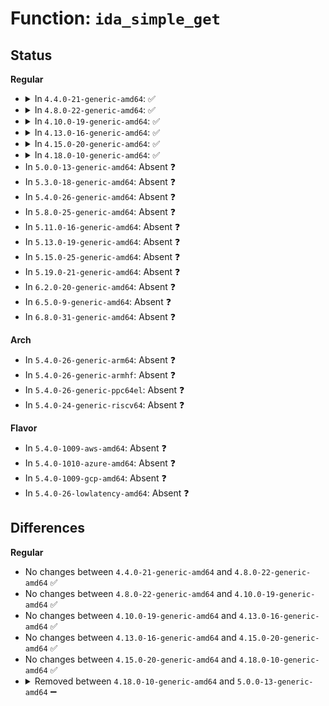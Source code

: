 # Function: <code>ida_simple_get</code>

## Status
<b>Regular</b>
<ul>
<li>
<details>
<summary>In <code>4.4.0-21-generic-amd64</code>: ✅</summary>

```c
int ida_simple_get(struct ida * ida, unsigned int start, unsigned int end, gfp_t gfp_mask)
```

```json
{
  "name": "ida_simple_get",
  "collision_type": "Unique Global",
  "inline_type": "No",
  "funcs": [
    {
      "addr": 18446744071582953168,
      "name": "ida_simple_get",
      "external": true,
      "loc": "lib/idr.c:1078",
      "file": "lib/idr.c",
      "inline": "seen, unknown",
      "caller_inline": [],
      "caller_func": [
        "kernel/workqueue.c:create_worker",
        "mm/memcontrol.c:memcg_activate_kmem",
        "fs/kernfs/dir.c:__kernfs_new_node",
        "block/blk-core.c:blk_alloc_queue_node",
        "drivers/phy/phy-core.c:phy_create",
        "drivers/virtio/virtio.c:register_virtio_device",
        "drivers/base/platform.c:platform_device_add",
        "drivers/base/platform-msi.c:platform_msi_domain_alloc_irqs",
        "drivers/block/virtio_blk.c:virtblk_probe",
        "drivers/nvdimm/core.c:__nvdimm_bus_register",
        "drivers/nvdimm/dimm_devs.c:nvdimm_create",
        "drivers/nvdimm/region_devs.c:nd_region_create",
        "drivers/nvdimm/namespace_devs.c:nd_region_create_blk_seed",
        "drivers/nvdimm/namespace_devs.c:nd_region_register_namespaces",
        "drivers/input/input.c:input_get_new_minor",
        "drivers/input/input.c:input_get_new_minor",
        "drivers/rtc/class.c:rtc_device_register",
        "drivers/watchdog/watchdog_core.c:__watchdog_register_device",
        "drivers/watchdog/watchdog_core.c:__watchdog_register_device"
      ]
    }
  ],
  "symbols": [
    {
      "addr": 18446744071582953168,
      "name": "ida_simple_get",
      "section": ".text",
      "bind": "STB_GLOBAL",
      "size": 251
    }
  ]
}
```
</details>
</li>
<li>
<details>
<summary>In <code>4.8.0-22-generic-amd64</code>: ✅</summary>

```c
int ida_simple_get(struct ida * ida, unsigned int start, unsigned int end, gfp_t gfp_mask)
```

```json
{
  "name": "ida_simple_get",
  "collision_type": "Unique Global",
  "inline_type": "No",
  "funcs": [
    {
      "addr": 18446744071583240784,
      "name": "ida_simple_get",
      "external": true,
      "loc": "lib/idr.c:1078",
      "file": "lib/idr.c",
      "inline": "seen, unknown",
      "caller_inline": [],
      "caller_func": [
        "kernel/workqueue.c:create_worker",
        "mm/memcontrol.c:mem_cgroup_css_alloc",
        "fs/kernfs/dir.c:__kernfs_new_node",
        "block/blk-core.c:blk_alloc_queue_node",
        "drivers/phy/phy-core.c:phy_create",
        "drivers/gpio/gpiolib.c:gpiochip_add_data",
        "drivers/virtio/virtio.c:register_virtio_device",
        "drivers/iommu/iommu.c:iommu_group_alloc",
        "drivers/base/platform.c:platform_device_add",
        "drivers/block/virtio_blk.c:virtblk_probe",
        "drivers/nvdimm/bus.c:nvdimm_bus_register",
        "drivers/nvdimm/dimm_devs.c:nvdimm_create",
        "drivers/nvdimm/region_devs.c:nd_region_create",
        "drivers/nvdimm/namespace_devs.c:nd_region_register_namespaces",
        "drivers/nvdimm/namespace_devs.c:nd_region_create_blk_seed",
        "drivers/nvdimm/pfn_devs.c:nd_pfn_alloc",
        "drivers/nvdimm/dax_devs.c:nd_dax_alloc",
        "drivers/scsi/hosts.c:scsi_host_alloc",
        "drivers/input/input.c:input_get_new_minor",
        "drivers/input/input.c:input_get_new_minor",
        "drivers/rtc/class.c:rtc_device_register",
        "drivers/watchdog/watchdog_core.c:__watchdog_register_device",
        "drivers/watchdog/watchdog_core.c:__watchdog_register_device"
      ]
    }
  ],
  "symbols": [
    {
      "addr": 18446744071583240784,
      "name": "ida_simple_get",
      "section": ".text",
      "bind": "STB_GLOBAL",
      "size": 251
    }
  ]
}
```
</details>
</li>
<li>
<details>
<summary>In <code>4.10.0-19-generic-amd64</code>: ✅</summary>

```c
int ida_simple_get(struct ida * ida, unsigned int start, unsigned int end, gfp_t gfp_mask)
```

```json
{
  "name": "ida_simple_get",
  "collision_type": "Unique Global",
  "inline_type": "No",
  "funcs": [
    {
      "addr": 18446744071583356096,
      "name": "ida_simple_get",
      "external": true,
      "loc": "lib/idr.c:1084",
      "file": "lib/idr.c",
      "inline": "seen, unknown",
      "caller_inline": [],
      "caller_func": [
        "kernel/workqueue.c:create_worker",
        "mm/memcontrol.c:mem_cgroup_css_alloc",
        "fs/kernfs/dir.c:__kernfs_new_node",
        "block/blk-core.c:blk_alloc_queue_node",
        "drivers/phy/phy-core.c:phy_create",
        "drivers/gpio/gpiolib.c:gpiochip_add_data",
        "drivers/virtio/virtio.c:register_virtio_device",
        "drivers/iommu/iommu.c:iommu_group_alloc",
        "drivers/base/platform.c:platform_device_add",
        "drivers/nvdimm/bus.c:nvdimm_bus_register",
        "drivers/nvdimm/dimm_devs.c:nvdimm_create",
        "drivers/nvdimm/region_devs.c:nd_region_create",
        "drivers/nvdimm/namespace_devs.c:nd_region_register_namespaces",
        "drivers/nvdimm/namespace_devs.c:nd_region_register_namespaces",
        "drivers/nvdimm/namespace_devs.c:nd_region_create_ns_seed",
        "drivers/nvdimm/namespace_devs.c:nd_region_create_ns_seed",
        "drivers/nvdimm/pfn_devs.c:nd_pfn_alloc",
        "drivers/nvdimm/dax_devs.c:nd_dax_alloc",
        "drivers/scsi/hosts.c:scsi_host_alloc",
        "drivers/input/input.c:input_get_new_minor",
        "drivers/input/input.c:input_get_new_minor",
        "drivers/rtc/class.c:rtc_device_register",
        "drivers/watchdog/watchdog_core.c:__watchdog_register_device",
        "drivers/watchdog/watchdog_core.c:__watchdog_register_device"
      ]
    }
  ],
  "symbols": [
    {
      "addr": 18446744071583356096,
      "name": "ida_simple_get",
      "section": ".text",
      "bind": "STB_GLOBAL",
      "size": 251
    }
  ]
}
```
</details>
</li>
<li>
<details>
<summary>In <code>4.13.0-16-generic-amd64</code>: ✅</summary>

```c
int ida_simple_get(struct ida * ida, unsigned int start, unsigned int end, gfp_t gfp_mask)
```

```json
{
  "name": "ida_simple_get",
  "collision_type": "Unique Global",
  "inline_type": "No",
  "funcs": [
    {
      "addr": 18446744071588204912,
      "name": "ida_simple_get",
      "external": true,
      "loc": "lib/idr.c:425",
      "file": "lib/idr.c",
      "inline": "seen, unknown",
      "caller_inline": [],
      "caller_func": [
        "kernel/workqueue.c:create_worker",
        "mm/memcontrol.c:mem_cgroup_css_alloc",
        "fs/kernfs/dir.c:__kernfs_new_node",
        "block/blk-core.c:blk_alloc_queue_node",
        "drivers/phy/phy-core.c:phy_create",
        "drivers/gpio/gpiolib.c:gpiochip_add_data",
        "drivers/virtio/virtio.c:register_virtio_device",
        "drivers/iommu/iommu.c:iommu_group_alloc",
        "drivers/base/platform.c:platform_device_add",
        "drivers/nvdimm/bus.c:nvdimm_bus_register",
        "drivers/nvdimm/dimm_devs.c:nvdimm_create",
        "drivers/nvdimm/region_devs.c:nd_region_create",
        "drivers/nvdimm/namespace_devs.c:nd_region_register_namespaces",
        "drivers/nvdimm/namespace_devs.c:nd_region_register_namespaces",
        "drivers/nvdimm/namespace_devs.c:nd_region_create_ns_seed",
        "drivers/nvdimm/namespace_devs.c:nd_region_create_ns_seed",
        "drivers/nvdimm/pfn_devs.c:nd_pfn_alloc",
        "drivers/nvdimm/dax_devs.c:nd_dax_alloc",
        "drivers/dax/super.c:alloc_dax",
        "drivers/scsi/hosts.c:scsi_host_alloc",
        "drivers/input/input.c:input_get_new_minor",
        "drivers/input/input.c:input_get_new_minor",
        "drivers/rtc/class.c:devm_rtc_allocate_device",
        "drivers/rtc/class.c:rtc_device_register",
        "drivers/hwmon/hwmon.c:__hwmon_device_register",
        "drivers/thermal/thermal_core.c:thermal_zone_bind_cooling_device",
        "drivers/watchdog/watchdog_core.c:__watchdog_register_device",
        "drivers/watchdog/watchdog_core.c:__watchdog_register_device",
        "drivers/mmc/core/host.c:mmc_alloc_host"
      ]
    }
  ],
  "symbols": [
    {
      "addr": 18446744071588204912,
      "name": "ida_simple_get",
      "section": ".text",
      "bind": "STB_GLOBAL",
      "size": 251
    }
  ]
}
```
</details>
</li>
<li>
<details>
<summary>In <code>4.15.0-20-generic-amd64</code>: ✅</summary>

```c
int ida_simple_get(struct ida * ida, unsigned int start, unsigned int end, gfp_t gfp_mask)
```

```json
{
  "name": "ida_simple_get",
  "collision_type": "Unique Global",
  "inline_type": "No",
  "funcs": [
    {
      "addr": 18446744071588753808,
      "name": "ida_simple_get",
      "external": true,
      "loc": "lib/idr.c:433",
      "file": "lib/idr.c",
      "inline": "seen, unknown",
      "caller_inline": [],
      "caller_func": [
        "kernel/workqueue.c:create_worker",
        "mm/memcontrol.c:mem_cgroup_css_alloc",
        "block/blk-core.c:blk_alloc_queue_node",
        "drivers/phy/phy-core.c:phy_create",
        "drivers/gpio/gpiolib.c:gpiochip_add_data_with_key",
        "drivers/virtio/virtio.c:register_virtio_device",
        "drivers/tty/serdev/core.c:serdev_controller_alloc",
        "drivers/iommu/iommu.c:iommu_group_alloc",
        "drivers/base/platform.c:platform_device_add",
        "drivers/nvdimm/bus.c:nvdimm_bus_register",
        "drivers/nvdimm/dimm_devs.c:nvdimm_create",
        "drivers/nvdimm/region_devs.c:nd_region_create",
        "drivers/nvdimm/namespace_devs.c:nd_region_register_namespaces",
        "drivers/nvdimm/namespace_devs.c:nd_region_register_namespaces",
        "drivers/nvdimm/namespace_devs.c:nd_region_create_ns_seed",
        "drivers/nvdimm/namespace_devs.c:nd_region_create_ns_seed",
        "drivers/nvdimm/pfn_devs.c:nd_pfn_alloc",
        "drivers/nvdimm/dax_devs.c:nd_dax_alloc",
        "drivers/dax/super.c:alloc_dax",
        "drivers/scsi/hosts.c:scsi_host_alloc",
        "drivers/input/input.c:input_get_new_minor",
        "drivers/input/input.c:input_get_new_minor",
        "drivers/rtc/class.c:devm_rtc_allocate_device",
        "drivers/rtc/class.c:rtc_device_register",
        "drivers/hwmon/hwmon.c:__hwmon_device_register",
        "drivers/thermal/thermal_core.c:thermal_zone_bind_cooling_device",
        "drivers/thermal/devfreq_cooling.c:of_devfreq_cooling_register_power",
        "drivers/watchdog/watchdog_core.c:__watchdog_register_device",
        "drivers/watchdog/watchdog_core.c:__watchdog_register_device",
        "drivers/mmc/core/host.c:mmc_alloc_host"
      ]
    }
  ],
  "symbols": [
    {
      "addr": 18446744071588753808,
      "name": "ida_simple_get",
      "section": ".text",
      "bind": "STB_GLOBAL",
      "size": 251
    }
  ]
}
```
</details>
</li>
<li>
<details>
<summary>In <code>4.18.0-10-generic-amd64</code>: ✅</summary>

```c
int ida_simple_get(struct ida * ida, unsigned int start, unsigned int end, gfp_t gfp_mask)
```

```json
{
  "name": "ida_simple_get",
  "collision_type": "Unique Global",
  "inline_type": "No",
  "funcs": [
    {
      "addr": 18446744071589132064,
      "name": "ida_simple_get",
      "external": true,
      "loc": "lib/idr.c:563",
      "file": "lib/idr.c",
      "inline": "seen, unknown",
      "caller_inline": [],
      "caller_func": [
        "kernel/workqueue.c:create_worker",
        "mm/memcontrol.c:mem_cgroup_css_alloc",
        "fs/proc/generic.c:proc_register",
        "block/blk-core.c:blk_alloc_queue_node",
        "drivers/phy/phy-core.c:phy_create",
        "drivers/gpio/gpiolib.c:gpiochip_add_data_with_key",
        "drivers/virtio/virtio.c:register_virtio_device",
        "drivers/tty/serdev/core.c:serdev_controller_alloc",
        "drivers/iommu/iommu.c:iommu_group_alloc",
        "drivers/base/platform.c:platform_device_add",
        "drivers/nvdimm/bus.c:nvdimm_bus_register",
        "drivers/nvdimm/dimm_devs.c:nvdimm_create",
        "drivers/nvdimm/region_devs.c:nd_region_create",
        "drivers/nvdimm/namespace_devs.c:nd_region_register_namespaces",
        "drivers/nvdimm/namespace_devs.c:nd_region_register_namespaces",
        "drivers/nvdimm/namespace_devs.c:nd_region_create_ns_seed",
        "drivers/nvdimm/namespace_devs.c:nd_region_create_ns_seed",
        "drivers/nvdimm/pfn_devs.c:nd_pfn_alloc",
        "drivers/nvdimm/dax_devs.c:nd_dax_alloc",
        "drivers/dax/super.c:alloc_dax",
        "drivers/scsi/hosts.c:scsi_host_alloc",
        "drivers/input/input.c:input_get_new_minor",
        "drivers/input/input.c:input_get_new_minor",
        "drivers/rtc/class.c:devm_rtc_allocate_device",
        "drivers/rtc/class.c:rtc_device_register",
        "drivers/ptp/ptp_clock.c:ptp_clock_register",
        "drivers/hwmon/hwmon.c:__hwmon_device_register",
        "drivers/thermal/thermal_core.c:__thermal_cooling_device_register",
        "drivers/thermal/thermal_core.c:thermal_zone_bind_cooling_device",
        "drivers/thermal/devfreq_cooling.c:of_devfreq_cooling_register_power",
        "drivers/watchdog/watchdog_core.c:__watchdog_register_device",
        "drivers/watchdog/watchdog_core.c:__watchdog_register_device",
        "drivers/mmc/core/host.c:mmc_alloc_host"
      ]
    }
  ],
  "symbols": [
    {
      "addr": 18446744071589132064,
      "name": "ida_simple_get",
      "section": ".text",
      "bind": "STB_GLOBAL",
      "size": 238
    }
  ]
}
```
</details>
</li>
<li>
In <code>5.0.0-13-generic-amd64</code>: Absent ❓
</li>
<li>
In <code>5.3.0-18-generic-amd64</code>: Absent ❓
</li>
<li>
In <code>5.4.0-26-generic-amd64</code>: Absent ❓
</li>
<li>
In <code>5.8.0-25-generic-amd64</code>: Absent ❓
</li>
<li>
In <code>5.11.0-16-generic-amd64</code>: Absent ❓
</li>
<li>
In <code>5.13.0-19-generic-amd64</code>: Absent ❓
</li>
<li>
In <code>5.15.0-25-generic-amd64</code>: Absent ❓
</li>
<li>
In <code>5.19.0-21-generic-amd64</code>: Absent ❓
</li>
<li>
In <code>6.2.0-20-generic-amd64</code>: Absent ❓
</li>
<li>
In <code>6.5.0-9-generic-amd64</code>: Absent ❓
</li>
<li>
In <code>6.8.0-31-generic-amd64</code>: Absent ❓
</li>
</ul>
<b>Arch</b>
<ul>
<li>
In <code>5.4.0-26-generic-arm64</code>: Absent ❓
</li>
<li>
In <code>5.4.0-26-generic-armhf</code>: Absent ❓
</li>
<li>
In <code>5.4.0-26-generic-ppc64el</code>: Absent ❓
</li>
<li>
In <code>5.4.0-24-generic-riscv64</code>: Absent ❓
</li>
</ul>
<b>Flavor</b>
<ul>
<li>
In <code>5.4.0-1009-aws-amd64</code>: Absent ❓
</li>
<li>
In <code>5.4.0-1010-azure-amd64</code>: Absent ❓
</li>
<li>
In <code>5.4.0-1009-gcp-amd64</code>: Absent ❓
</li>
<li>
In <code>5.4.0-26-lowlatency-amd64</code>: Absent ❓
</li>
</ul>

## Differences
<b>Regular</b>
<ul>
<li>
No changes between <code>4.4.0-21-generic-amd64</code> and <code>4.8.0-22-generic-amd64</code> ✅
</li>
<li>
No changes between <code>4.8.0-22-generic-amd64</code> and <code>4.10.0-19-generic-amd64</code> ✅
</li>
<li>
No changes between <code>4.10.0-19-generic-amd64</code> and <code>4.13.0-16-generic-amd64</code> ✅
</li>
<li>
No changes between <code>4.13.0-16-generic-amd64</code> and <code>4.15.0-20-generic-amd64</code> ✅
</li>
<li>
No changes between <code>4.15.0-20-generic-amd64</code> and <code>4.18.0-10-generic-amd64</code> ✅
</li>
<li>
<details>
<summary>Removed between <code>4.18.0-10-generic-amd64</code> and <code>5.0.0-13-generic-amd64</code> ➖</summary>

```c
int ida_simple_get(struct ida * ida, unsigned int start, unsigned int end, gfp_t gfp_mask)
```
</details>
</li>
</ul>
